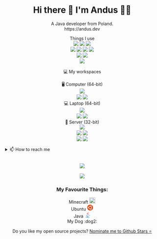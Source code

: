 

<h1 align='center'>
  Hi there 👋 I'm Andus 👨‍💻
</h1>

<p align='center'>
  A Java developer from Poland.<br>
  https://andus.dev
</p>

<p align='center'>
  Things I use<br>
  <img src="https://img.shields.io/badge/Visual%20Studio%20Code-0078d7.svg?style=flat&logo=visual-studio-code&logoColor=white"/>
  <img src="https://img.shields.io/badge/Android%20Studio-3DDC84.svg?style=flat&color=00b300&logo=android-studio&logoColor=white"/>
  <img src="https://img.shields.io/badge/IntelliJ%20IDEA-000000.svg?style=flat&logo=intellij-idea&logoColor=white"/><br>
  <img src="https://img.shields.io/badge/Java-%23ED8B00.svg?style=flat&logo=java&logoColor=white"/>
  <img src="https://img.shields.io/badge/Electron-191970?style=flat&logo=Electron&logoColor=white"/>
  <img src="https://img.shields.io/badge/-HTML5-E34F26?style=flat&logo=html5&logoColor=white"/>
  <img src="https://img.shields.io/badge/-CSS3-E34F26?style=flat&logo=css3&color=blue&logoColor=white"/><br>
  <img src="https://img.shields.io/badge/-Github-F05032?style=flat&color=black&logo=github&logoColor=white"/>
  <img src="https://img.shields.io/badge/-Git-F05032?style=flat&logo=git&logoColor=white"/><br>
  <img src="https://img.shields.io/badge/unity-%23000000.svg?style=flat&logo=unity&logoColor=white"/>
</p>

<p align='center'>
  💻 My workspaces<br/><br/>
  🖥️ Computer (64-bit)<br/>
  <img src="https://img.shields.io/badge/windows%2011-%230078D6.svg?&style=for-the-badge&logo=windows&logoColor=white"/><br/>
  <img src="https://img.shields.io/badge/intel-core%20i5%209th-%230071C5.svg?&style=for-the-badge&logo=intel&logoColor=white"/>
  <img src="https://img.shields.io/badge/RAM-16GB-%230071C5.svg?&style=for-the-badge&logoColor=white"/><br/>
  💻 Laptop (64-bit)<br/>
  <img src="https://img.shields.io/badge/CloudReady-%230078D6.svg?&style=for-the-badge&logo=google-cloud&logoColor=white&color=03adfc"/><br/>
  <img src="https://img.shields.io/badge/intel-core%20i5%207th-%230071C5.svg?&style=for-the-badge&logo=intel&logoColor=white"/>
  <img src="https://img.shields.io/badge/RAM-8GB-%230071C5.svg?&style=for-the-badge&logoColor=white"/><br/>
  💽 Server (32-bit)<br/>
  <img src="https://img.shields.io/badge/Ubuntu Server%2018.04.6-35BF5C?style=for-the-badge&logo=ubuntu&logoColor=white&color=bd391e"/><br/>
  <img src="https://img.shields.io/badge/intel-pentium%20M%207th-%230071C5.svg?&style=for-the-badge&logo=intel&logoColor=white"/>
  <img src="https://img.shields.io/badge/RAM-2GB-%230071C5.svg?&style=for-the-badge&logoColor=white"/><br/>
  <img src="https://img.shields.io/badge/PHP-7.2-%230071C5.svg?&style=for-the-badge&logo=php&logoColor=white"/>
  <img src="https://img.shields.io/badge/Apache-2.4.29-%230071C5.svg?&style=for-the-badge&logo=apache&logoColor=white"/><br/>
</p>

<details>
  <summary>📫 How to reach me</summary>
  <li><a href="https://github.com/andusdev" target="_blank" rel="noopener noreferrer">:octocat: Github@AndusDEV</a></li>
  <li><a href="https://twitter.com/Anduseee" target="_blank" rel="noopener noreferrer">:bird: Twitter@Anduseee</a></li>
  <li><a href="https://t.me/Anduseee" target="_blank" rel="noopener noreferrer">:telephone_receiver: Telegram@Anduseee</a></li>
  <li><a href="https://discordapp.com/users/523854954700734464" target="_blank" rel="noopener noreferrer">:id: Discord@MrAnduss</a></li>
  <li><a href="mailto:anduse@andus.dev" target="_blank" tel="noopener noreferrer">:email: anduse@andus.dev</a></li>
</details>
  
<br/>
<p align='center'>
  <a href="#"><img src="https://github-readme-stats.vercel.app/api?username=andusdev&show_icons=true&count_private=true&theme=dark" width="350"></a>
</p>
<p align='center'>
  <a href="#"><img src="https://github-readme-stats.vercel.app/api/top-langs/?username=AndusDEV&layout=compact&theme=dark" width="350"></a>
</p>

<h3 align="center">
  My Favourite Things:<br>
</h3>
<p align="center">
  Minecraft <img src="https://static.wikia.nocookie.net/minecraft/images/f/fe/GrassNew.png/revision/latest/scale-to-width-down/40" width="20" height="20"/><br>
  Ubuntu <img src="https://raw.githubusercontent.com/devicons/devicon/master/icons/ubuntu/ubuntu-plain.svg" alt="bootstrap" width="20" height="20"/><br>
  Java <img src="https://raw.githubusercontent.com/devicons/devicon/master/icons/java/java-original.svg" alt="bootstrap" width="20" height="20"/><br>
  My Dog :dog2:
</p>

<p align='center'>
  Do you like my open source projects? <a href='https://stars.github.com/nominate/' target="_blank" rel="noopener noreferrer">Nominate me to Github Stars ⭐</a>
</p>
